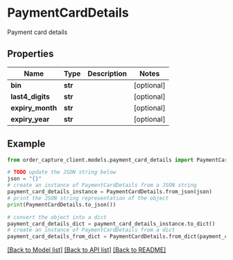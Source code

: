 # PaymentCardDetails

Payment card details

## Properties

Name | Type | Description | Notes
------------ | ------------- | ------------- | -------------
**bin** | **str** |  | [optional] 
**last4_digits** | **str** |  | [optional] 
**expiry_month** | **str** |  | [optional] 
**expiry_year** | **str** |  | [optional] 

## Example

```python
from order_capture_client.models.payment_card_details import PaymentCardDetails

# TODO update the JSON string below
json = "{}"
# create an instance of PaymentCardDetails from a JSON string
payment_card_details_instance = PaymentCardDetails.from_json(json)
# print the JSON string representation of the object
print(PaymentCardDetails.to_json())

# convert the object into a dict
payment_card_details_dict = payment_card_details_instance.to_dict()
# create an instance of PaymentCardDetails from a dict
payment_card_details_from_dict = PaymentCardDetails.from_dict(payment_card_details_dict)
```
[[Back to Model list]](../README.md#documentation-for-models) [[Back to API list]](../README.md#documentation-for-api-endpoints) [[Back to README]](../README.md)


